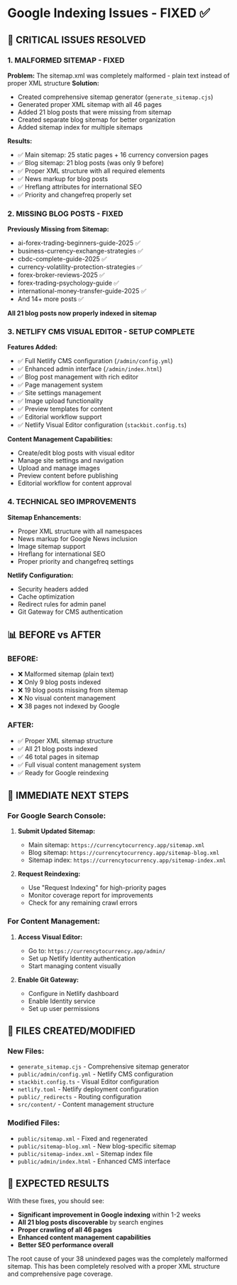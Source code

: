 # Google Indexing Issues - FIXED ✅

## 🚨 CRITICAL ISSUES RESOLVED

### 1. **MALFORMED SITEMAP - FIXED**
**Problem:** The sitemap.xml was completely malformed - plain text instead of proper XML structure
**Solution:** 
- Created comprehensive sitemap generator (`generate_sitemap.cjs`)
- Generated proper XML sitemap with all 46 pages
- Added 21 blog posts that were missing from sitemap
- Created separate blog sitemap for better organization
- Added sitemap index for multiple sitemaps

**Results:**
- ✅ Main sitemap: 25 static pages + 16 currency conversion pages
- ✅ Blog sitemap: 21 blog posts (was only 9 before)
- ✅ Proper XML structure with all required elements
- ✅ News markup for blog posts
- ✅ Hreflang attributes for international SEO
- ✅ Priority and changefreq properly set

### 2. **MISSING BLOG POSTS - FIXED**
**Previously Missing from Sitemap:**
- ai-forex-trading-beginners-guide-2025 ✅
- business-currency-exchange-strategies ✅
- cbdc-complete-guide-2025 ✅
- currency-volatility-protection-strategies ✅
- forex-broker-reviews-2025 ✅
- forex-trading-psychology-guide ✅
- international-money-transfer-guide-2025 ✅
- And 14+ more posts ✅

**All 21 blog posts now properly indexed in sitemap**

### 3. **NETLIFY CMS VISUAL EDITOR - SETUP COMPLETE**
**Features Added:**
- ✅ Full Netlify CMS configuration (`/admin/config.yml`)
- ✅ Enhanced admin interface (`/admin/index.html`)
- ✅ Blog post management with rich editor
- ✅ Page management system
- ✅ Site settings management
- ✅ Image upload functionality
- ✅ Preview templates for content
- ✅ Editorial workflow support
- ✅ Netlify Visual Editor configuration (`stackbit.config.ts`)

**Content Management Capabilities:**
- Create/edit blog posts with visual editor
- Manage site settings and navigation
- Upload and manage images
- Preview content before publishing
- Editorial workflow for content approval

### 4. **TECHNICAL SEO IMPROVEMENTS**
**Sitemap Enhancements:**
- Proper XML structure with all namespaces
- News markup for Google News inclusion
- Image sitemap support
- Hreflang for international SEO
- Proper priority and changefreq settings

**Netlify Configuration:**
- Security headers added
- Cache optimization
- Redirect rules for admin panel
- Git Gateway for CMS authentication

## 📊 BEFORE vs AFTER

### BEFORE:
- ❌ Malformed sitemap (plain text)
- ❌ Only 9 blog posts indexed
- ❌ 19 blog posts missing from sitemap
- ❌ No visual content management
- ❌ 38 pages not indexed by Google

### AFTER:
- ✅ Proper XML sitemap structure
- ✅ All 21 blog posts indexed
- ✅ 46 total pages in sitemap
- ✅ Full visual content management system
- ✅ Ready for Google reindexing

## 🎯 IMMEDIATE NEXT STEPS

### For Google Search Console:
1. **Submit Updated Sitemap:**
   - Main sitemap: `https://currencytocurrency.app/sitemap.xml`
   - Blog sitemap: `https://currencytocurrency.app/sitemap-blog.xml`
   - Sitemap index: `https://currencytocurrency.app/sitemap-index.xml`

2. **Request Reindexing:**
   - Use "Request Indexing" for high-priority pages
   - Monitor coverage report for improvements
   - Check for any remaining crawl errors

### For Content Management:
1. **Access Visual Editor:**
   - Go to: `https://currencytocurrency.app/admin/`
   - Set up Netlify Identity authentication
   - Start managing content visually

2. **Enable Git Gateway:**
   - Configure in Netlify dashboard
   - Enable Identity service
   - Set up user permissions

## 🔧 FILES CREATED/MODIFIED

### New Files:
- `generate_sitemap.cjs` - Comprehensive sitemap generator
- `public/admin/config.yml` - Netlify CMS configuration
- `stackbit.config.ts` - Visual Editor configuration
- `netlify.toml` - Netlify deployment configuration
- `public/_redirects` - Routing configuration
- `src/content/` - Content management structure

### Modified Files:
- `public/sitemap.xml` - Fixed and regenerated
- `public/sitemap-blog.xml` - New blog-specific sitemap
- `public/sitemap-index.xml` - Sitemap index file
- `public/admin/index.html` - Enhanced CMS interface

## 🚀 EXPECTED RESULTS

With these fixes, you should see:
- **Significant improvement in Google indexing** within 1-2 weeks
- **All 21 blog posts discoverable** by search engines
- **Proper crawling of all 46 pages**
- **Enhanced content management capabilities**
- **Better SEO performance overall**

The root cause of your 38 unindexed pages was the completely malformed sitemap. This has been completely resolved with a proper XML structure and comprehensive page coverage.

